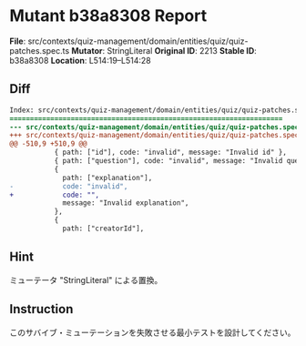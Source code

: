 # Mutant b38a8308 Report

**File**: src/contexts/quiz-management/domain/entities/quiz/quiz-patches.spec.ts
**Mutator**: StringLiteral
**Original ID**: 2213
**Stable ID**: b38a8308
**Location**: L514:19–L514:28

## Diff

```diff
Index: src/contexts/quiz-management/domain/entities/quiz/quiz-patches.spec.ts
===================================================================
--- src/contexts/quiz-management/domain/entities/quiz/quiz-patches.spec.ts	original
+++ src/contexts/quiz-management/domain/entities/quiz/quiz-patches.spec.ts	mutated #2213
@@ -510,9 +510,9 @@
           { path: ["id"], code: "invalid", message: "Invalid id" },
           { path: ["question"], code: "invalid", message: "Invalid question" },
           {
             path: ["explanation"],
-            code: "invalid",
+            code: "",
             message: "Invalid explanation",
           },
           {
             path: ["creatorId"],
```

## Hint

ミューテータ "StringLiteral" による置換。

## Instruction

このサバイブ・ミューテーションを失敗させる最小テストを設計してください。
